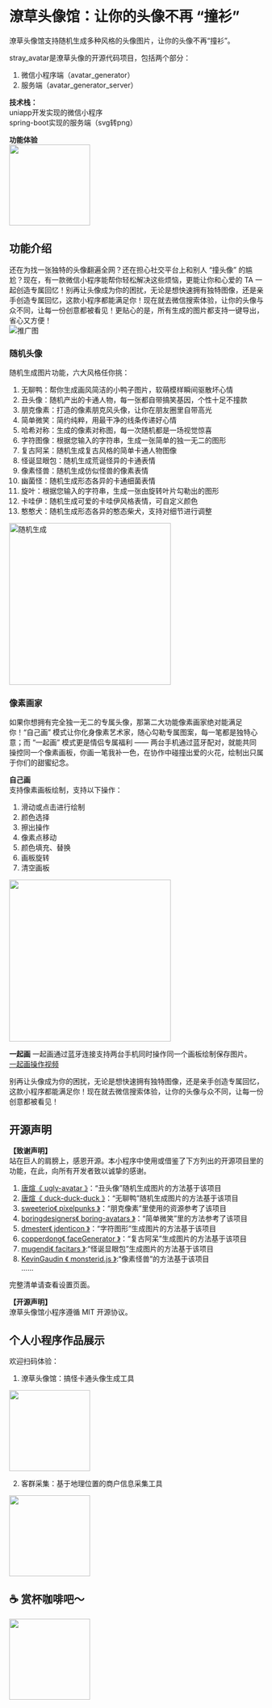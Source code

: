 # 潦草头像馆：让你的头像不再 “撞衫”
潦草头像馆支持随机生成多种风格的头像图片，让你的头像不再“撞衫”。

stray_avatar是潦草头像的开源代码项目，包括两个部分：  
1. 微信小程序端（avatar_generator）  
2. 服务端（avatar_generator_server）

**技术栈：**  
uniapp开发实现的微信小程序  
spring-boot实现的服务端（svg转png）  

**功能体验**  
<img src="./assets/qrcode_lctxg.jpeg" width="160px" />

## 功能介绍

还在为找一张独特的头像翻遍全网？还在担心社交平台上和别人 “撞头像” 的尴尬？现在，有一款微信小程序能帮你轻松解决这些烦恼，更能让你和心爱的 TA 一起创造专属回忆！别再让头像成为你的困扰，无论是想快速拥有独特图像，还是亲手创造专属回忆，这款小程序都能满足你！现在就去微信搜索体验，让你的头像与众不同，让每一份创意都被看见！更贴心的是，所有生成的图片都支持一键导出，省心又方便！  
![推广图](./assets/banner.jpg)

### 随机头像
随机生成图片功能，六大风格任你挑：  
1. 无聊鸭：帮你生成画风简洁的小鸭子图片，软萌模样瞬间驱散坏心情  
2. 丑头像：随机产出的卡通人物，每一张都自带搞笑基因，个性十足不撞款  
3. 朋克像素：打造的像素朋克风头像，让你在朋友圈里自带高光  
4. 简单微笑：简约纯粹，用最干净的线条传递好心情  
5. 哈希对称：生成的像素对称图，每一次随机都是一场视觉惊喜  
6. 字符图像：根据您输入的字符串，生成一张简单的独一无二的图形
7. 复古阿呆：随机生成复古风格的简单卡通人物图像
8. 怪诞显眼包：随机生成荒诞怪异的卡通表情
9. 像素怪兽：随机生成仿似怪兽的像素表情
10. 幽菌怪：随机生成形态各异的卡通细菌表情
11. 旋叶：根据您输入的字符串，生成一张由旋转叶片勾勒出的图形
12. 卡哇伊：随机生成可爱的卡哇伊风格表情，可自定义颜色
13. 憨憨犬：随机生成形态各异的憨态柴犬，支持对细节进行调整
   
<img src='./assets/random.png' alt='随机生成' width="320px" >

### 像素画家
如果你想拥有完全独一无二的专属头像，那第二大功能像素画家绝对能满足你！“自己画” 模式让你化身像素艺术家，随心勾勒专属图案，每一笔都是独特心意；而 “一起画” 模式更是情侣专属福利 —— 两台手机通过蓝牙配对，就能共同操控同一个像素画板，你画一笔我补一色，在协作中碰撞出爱的火花，绘制出只属于你们的甜蜜纪念。  

**自己画**  
支持像素画板绘制，支持以下操作：  
1. 滑动或点击进行绘制
2. 颜色选择
3. 擦出操作
4. 像素点移动
5. 颜色填充、替换
6. 画板旋转
7. 清空画板  
   
<img src="./assets/draw_self.png" width="320px" />  

**一起画** 
一起画通过蓝牙连接支持两台手机同时操作同一个画板绘制保存图片。  
[一起画操作视频](./assets/draw_double.mp4)

别再让头像成为你的困扰，无论是想快速拥有独特图像，还是亲手创造专属回忆，这款小程序都能满足你！现在就去微信搜索体验，让你的头像与众不同，让每一份创意都被看见！  

## 开源声明
**【致谢声明】**  
 站在巨人的肩膀上，感恩开源。本小程序中使用或借鉴了下方列出的开源项目里的功能，在此，向所有开发者致以诚挚的感谢。  
1. [唐煊《 ugly-avatar 》](https://github.com/txstc55/ugly-avatar)：“丑头像”随机生成图片的方法基于该项目
2. [唐煊《 duck-duck-duck 》](https://github.com/txstc55/duck-duck-duck)：“无聊鸭”随机生成图片的方法基于该项目
3. [sweeterio《 pixelpunks 》](https://github.com/sweeterio/pixelpunks)：“朋克像素”里使用的资源参考了该项目
4. [boringdesigners《 boring-avatars 》](https://github.com/boringdesigners/boring-avatars)：“简单微笑”里的方法参考了该项目
5. [dmester《 jdenticon 》](https://github.com/dmester/jdenticon)：“字符图形”生成图片的方法基于该项目
6. [copperdong《 faceGenerator 》](https://github.com/copperdong/faceGenerator)：“复古阿呆”生成图片的方法基于该项目
7. [mugendi《 facitars 》](https://github.com/mugendi/facitars):“怪诞显眼包”生成图片的方法基于该项目
8. [KevinGaudin 《 monsterid.js 》](https://github.com/KevinGaudin/monsterid.js):“像素怪兽”的方法基于该项目  
......

完整清单请查看设置页面。

**【开源声明】**  
潦草头像馆小程序遵循 MIT 开源协议。

## 个人小程序作品展示
欢迎扫码体验：  
1. 潦草头像馆：搞怪卡通头像生成工具  
<img src="./assets/qrcode_lctxg.jpeg" width="160px" />

2. 客群采集：基于地理位置的商户信息采集工具    
<img src="./assets/qrcode_kqcj.jpg" width="160px" />

## ☕️ 赏杯咖啡吧～
<img src="./assets/buy_me_coffee.png" width="160px" />


